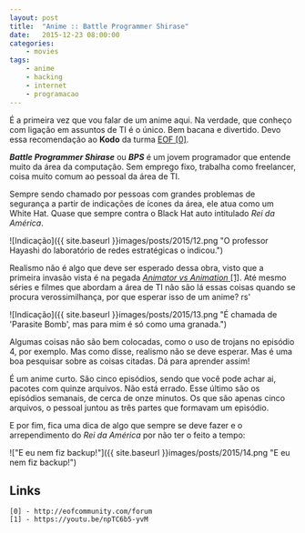 ```yaml
---
layout: post
title:  "Anime :: Battle Programmer Shirase"
date:   2015-12-23 08:00:00
categories:
    - movies
tags:
    - anime
    - hacking
    - internet
    - programacao
---
```


É a primeira vez que vou falar de um anime aqui. Na verdade, que conheço com ligação em assuntos de TI é o único. Bem bacana e divertido. Devo essa recomendação ao **Kodo** da turma [EOF \[0\]][0].

***Battle Programmer Shirase*** ou ***BPS*** é um jovem programador que entende muito da área da computação. Sem emprego fixo, trabalha como freelancer, coisa muito comum ao pessoal da área de TI.

Sempre sendo chamado por pessoas com grandes problemas de segurança a partir de indicações de ícones da área, ele atua como um White Hat. Quase que sempre contra o Black Hat auto intitulado *Rei da América*.

![Indicação]({{ site.baseurl }}images/posts/2015/12.png "O professor Hayashi do laboratório de redes estratégicas o indicou.")

Realismo não é algo que deve ser esperado dessa obra, visto que a primeira invasão vista é na pegada [*Animator vs Animation* \[1\]][1]. Até mesmo séries e filmes que abordam a área de TI não são lá essas coisas quando se procura verossimilhança, por que esperar isso de um anime? rs'

![Indicação]({{ site.baseurl }}images/posts/2015/13.png "É chamada de 'Parasite Bomb', mas para mim é só como uma granada.")

Algumas coisas não são bem colocadas, como o uso de trojans no episódio 4, por exemplo. Mas como disse, realismo não se deve esperar. Mas é uma boa pesquisar sobre as coisas citadas. Dá para aprender assim!

É um anime curto. São cinco episódios, sendo que você pode achar ai, pacotes com quinze arquivos. Não está errado. Esse último são os episódios semanais, de cerca de onze minutos. Os que são apenas cinco arquivos, o pessoal juntou as três partes que formavam um episódio.

E por fim, fica uma dica de algo que sempre se deve fazer e o arrependimento do *Rei da América* por não ter o feito a tempo:

!["E eu nem fiz backup!"]({{ site.baseurl }}images/posts/2015/14.png "E eu nem fiz backup!")

## Links

~~~
[0] - http://eofcommunity.com/forum
[1] - https://youtu.be/npTC6b5-yvM
~~~

[0]: http://eofcommunity.com/forum
[1]: https://youtu.be/npTC6b5-yvM
